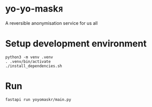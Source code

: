 # yo-yo-maskᴙ
A reversible anonymisation service for us all

# Setup development environment

```
python3 -m venv .venv
. .venv/bin/activate
./install_dependencies.sh
```
# Run

```
fastapi run yoyomaskr/main.py
```